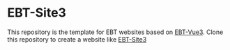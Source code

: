 # EBT-Site3

This repository is the template for EBT websites based on
[EBT-Vue3](https://github.com/ebt-site/ebt-vue3).
Clone this repository to create a website like
[EBT-Site3](https://ebt-site.github.com/ebt-site3)


